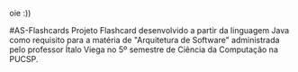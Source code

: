 oie :))

#AS-Flashcards
Projeto Flashcard desenvolvido a partir da linguagem Java como requisito para a matéria de "Arquitetura de Software" administrada pelo professor Ítalo Viega no 5º semestre de Ciência da Computação na PUCSP.
